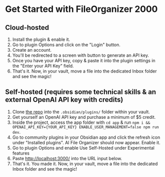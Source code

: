 # Get Started with FileOrganizer 2000

## Cloud-hosted
  
1. Install the plugin & enable it.
2. Go to plugin Options and click on the "Login" button.
3. Create an account.
4. You'll be redirected to a screen with button to generate an API key.
5. Once you have your API key, copy & paste it into the plugin settings in the "Enter your API Key" field.
6. That's it. Now, in your vault, move a file into the dedicated Inbox folder and see the magic!

## Self-hosted (requires some technical skills & an external OpenAI API key with credits)

1. Clone [the repo](https://github.com/different-ai/file-organizer-2000) into the `.obsidian/plugins/` folder within your vault.
2. Get yourself an OpenAI API key and purchase a minimum of $5 credit.
3. Inside the project, access the app folder with `cd app` & run  `npm i && OPENAI_API_KEY={YOUR_API_KEY} ENABLE_USER_MANAGEMENT=false npm run dev`.
4. Go to community plugins in your Obsidian app and click the refresh icon under "Installed plugins". AI File Organizer should now appear. Enable it. 
5. Go to plugin Options and enable Use Self-Hosted under Experimental features
6. Paste <http://localhost:3000/> into the URL input below.
7. That's it. You made it. Now, in your vault,  move a file into the dedicated Inbox folder and see the magic!
